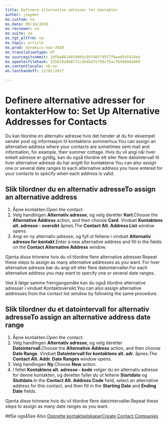 ```yaml
---
title: Definere alternative adresser for kontakter
author: jswymer
ms.custom: na
ms.date: 09/16/2016
ms.reviewer: na
ms.suite: na
ms.tgt_pltfrm: na
ms.topic: article
ms.prod: dynamics-nav-2018
ms.translationtype: HT
ms.sourcegitcommit: 1dfba8b14019991c95f40ffd5f7fbaed5df414eb
ms.openlocfilehash: 235b19a9b0771c2b4bd7e758cf5ac3b58b84e869
ms.contentlocale: nb-no
ms.lasthandoff: 12/01/2017

---
```

# <a name="how-to-set-up-alternative-addresses-for-contacts"></a><span data-ttu-id="d2aaa-102">Definere alternative adresser for kontakter</span><span class="sxs-lookup"><span data-stu-id="d2aaa-102">How to: Set Up Alternative Addresses for Contacts</span></span>
<span data-ttu-id="d2aaa-103">Du kan tilordne en alternativ adresse hvis det hender at du for eksempel sender post og informasjon til kontaktens sommerhus.</span><span class="sxs-lookup"><span data-stu-id="d2aaa-103">You can assign an alternative address where your contacts are sometimes sent mail and information, for example, their summer cottage.</span></span> <span data-ttu-id="d2aaa-104">Hvis du vil angi når hver enkelt adresse er gyldig, kan du også tilordne ett eller flere datointervall til hver alternative adresse du har angitt for kontaktene.</span><span class="sxs-lookup"><span data-stu-id="d2aaa-104">You can also assign one or several date ranges to each alternative address you have entered for your contacts to specify when each address is valid.</span></span>

## <a name="to-assign-an-alternative-address"></a><span data-ttu-id="d2aaa-105">Slik tilordner du en alternativ adresse</span><span class="sxs-lookup"><span data-stu-id="d2aaa-105">To assign an alternative address</span></span>
1. <span data-ttu-id="d2aaa-106">Åpne kontakten.</span><span class="sxs-lookup"><span data-stu-id="d2aaa-106">Open the contact.</span></span>
2. <span data-ttu-id="d2aaa-107">Velg handlingen **Alternativ adresse**, og velg deretter **Kort**.</span><span class="sxs-lookup"><span data-stu-id="d2aaa-107">Choose the **Alternative Address** action, and then choose **Card**.</span></span> <span data-ttu-id="d2aaa-108">Vinduet **Kontaktens alt. adresse - oversikt** åpnes.</span><span class="sxs-lookup"><span data-stu-id="d2aaa-108">The **Contact Alt. Address List** window opens.</span></span>
3. <span data-ttu-id="d2aaa-109">Angi en ny alternativ adresse, og fyll ut feltene i vinduet **Alternativ adresse for kontakt**.</span><span class="sxs-lookup"><span data-stu-id="d2aaa-109">Enter a new alternative address and fill in the fields on the **Contact Alternative Address** window.</span></span>

<span data-ttu-id="d2aaa-110">Gjenta disse trinnene hvis du vil tilordne flere alternative adresser.</span><span class="sxs-lookup"><span data-stu-id="d2aaa-110">Repeat these steps to assign as many alternative addresses as you want.</span></span> <span data-ttu-id="d2aaa-111">For hver alternative adresse bør du angi ett eller flere datointervaller.</span><span class="sxs-lookup"><span data-stu-id="d2aaa-111">For each alternative address you may want to specify one or several date ranges.</span></span>

<span data-ttu-id="d2aaa-112">Ved å følge samme fremgangsmåte kan du også tilordne alternative adresser i vinduet Kontaktoversikt.</span><span class="sxs-lookup"><span data-stu-id="d2aaa-112">You can also assign alternative addresses from the contact list window by following the same procedure.</span></span>

## <a name="to-assign-an-alternative-address-date-range"></a><span data-ttu-id="d2aaa-113">Slik tilordner du et datointervall for alternativ adresse</span><span class="sxs-lookup"><span data-stu-id="d2aaa-113">To assign an alternative address date range</span></span>
1. <span data-ttu-id="d2aaa-114">Åpne kontakten.</span><span class="sxs-lookup"><span data-stu-id="d2aaa-114">Open the contact.</span></span>
2. <span data-ttu-id="d2aaa-115">Velg handlingen **Alternativ adresse**, og velg deretter **Datointervall**.</span><span class="sxs-lookup"><span data-stu-id="d2aaa-115">Choose the **Alternative Address** action, and then choose **Date Range**.</span></span> <span data-ttu-id="d2aaa-116">Vinduet **Datointervall for kontaktens alt. adr.** åpnes.</span><span class="sxs-lookup"><span data-stu-id="d2aaa-116">The **Contact Alt. Addr. Date Ranges** window opens.</span></span>
3. <span data-ttu-id="d2aaa-117">Velg handlingen **Ny**.</span><span class="sxs-lookup"><span data-stu-id="d2aaa-117">Choose **New** action.</span></span>
4. <span data-ttu-id="d2aaa-118">I feltet **Kontaktens alt. adresse - kode** velger du en alternativ adresse for denne kontakten, og deretter fyller du ut feltene **Startdato** og **Sluttdato**.</span><span class="sxs-lookup"><span data-stu-id="d2aaa-118">In the **Contact Alt. Address Code** field, select an alternative address for this contact, and then fill in the **Starting Date** and **Ending Date** fields.</span></span>

<span data-ttu-id="d2aaa-119">Gjenta disse trinnene hvis du vil tilordne flere datointervaller.</span><span class="sxs-lookup"><span data-stu-id="d2aaa-119">Repeat these steps to assign as many date ranges as you want.</span></span>

##<a name="see-also"></a><span data-ttu-id="d2aaa-120">Se også</span><span class="sxs-lookup"><span data-stu-id="d2aaa-120">See Also</span></span>
[<span data-ttu-id="d2aaa-121">Opprette kontaktselskaper</span><span class="sxs-lookup"><span data-stu-id="d2aaa-121">Create Contact Companies</span></span>](marketing-create-contact-companies.md)

